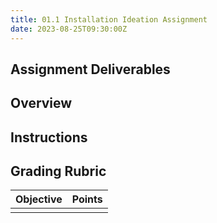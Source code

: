 ```yaml
---
title: 01.1 Installation Ideation Assignment
date: 2023-08-25T09:30:00Z
---
```


## Assignment Deliverables

## Overview

## Instructions

## Grading Rubric

| Objective | Points |
| --------- | ------ |
|           |        |
